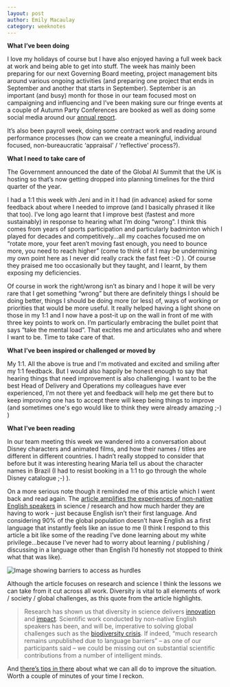 ```yaml
---
layout: post
author: Emily Macaulay
category: weeknotes
---
```


**What I’ve been doing**

I love my holidays of course but I have also enjoyed having a full week back at work and being able to get into stuff.  The week has mainly been preparing for our next Governing Board meeting, project management bits around various ongoing activities (and preparing one project that ends in September and another that starts in September).  September is an important (and busy) month for those in our team focused most on campaigning and influencing and I’ve been making sure our fringe events at a couple of Autumn Party Conferences are booked as well as doing some social media around our [annual report](https://connectedbydata.org/assets/resources/connected-by-data-annual-report-2022-2023.pdf).

It’s also been payroll week, doing some contract work and reading around performance processes (how can we create a meaningful, individual focused, non-bureaucratic ‘appraisal’ / ‘reflective’ process?).


**What I need to take care of**

The Government announced the date of the Global AI Summit that the UK is hosting so that’s now getting dropped into planning timelines for the third quarter of the year.

I had a 1:1 this week with Jeni and in it I had (in advance) asked for some feedback about where I needed to improve (and I basically phrased it like that too). I’ve long ago learnt that I improve best (fastest and more sustainably) in response to hearing what I’m doing “wrong”.  I think this comes from years of sports participation and particularly badminton which I played for decades and competitively…all my coaches focused me on “rotate more, your feet aren’t moving fast enough, you need to bounce more, you need to reach higher” (come to think of it I may be undermining my own point here as I never did really crack the fast feet :-D ).  Of course they praised me too occasionally but they taught, and I learnt, by them exposing my deficiencies.

Of course in work the right/wrong isn’t as binary and I hope it will be very rare that I get something “wrong” but there are definitely things I should be doing better, things I should be doing more (or less) of, ways of working or priorities that would be more useful.  It really helped having a light shone on those in my 1:1 and I now have a post-it up on the wall in front of me with three key points to work on. I’m particularly embracing the bullet point that says “take the mental load”.  That excites me and articulates who and where I want to be.  Time to take care of that.

**What I’ve been inspired or challenged or moved by**

My 1:1.  All the above is true and I'm motivated and excited and smiling after my 1:1 feedback. But I would also happily be honest enough to say that hearing things that need improvement is also challenging. I want to be the best Head of Delivery and Operations my colleagues have ever experienced, I'm not there yet and feedback will help me get there but to keep improving one has to accept there will keep being things to improve (and sometimes one's ego would like to think they were already amazing ;-) )

**What I’ve been reading**

In our team meeting this week we wandered into a conversation about Disney characters and animated films, and how their names / titles are different in different countries.  I hadn’t really stopped to consider that before but it was interesting hearing Maria tell us about the character names in Brazil (I had to resist booking in a 1:1 to go through the whole Disney catalogue ;-) ).

On a more serious note though it reminded me of this article which I went back and read again.  The [article amplifies the experiences of non-native English speakers](https://theconversation.com/non-native-english-speaking-scientists-work-much-harder-just-to-keep-up-global-research-reveals-208750) in science / research and how much harder they are having to work - just because English isn’t their first language. And considering 90% of the global population doesn’t have English as a first language that instantly feels like an issue to me (I think I respond to this article a bit like some of the reading I’ve done learning about my white privilege…because I’ve never had to worry about learning / publishing / discussing in a language other than English I’d honestly not stopped to think what that was like).

<img src="https://images.theconversation.com/files/537459/original/file-20230714-17-g2t785.jpg" alt="Image showing barriers to access as hurdles" title="Highlighting some of the barriers experienced">

Although the article focuses on research and science I think the lessons we can take from it cut across all work. Diversity is vital to all elements of work / society / global challenges, as this quote from the article highlights.

>Research has shown us that diversity in science delivers [innovation](https://www.pnas.org/doi/10.1073/pnas.1915378117) and [impact](https://doi.org/10.1038/s41467-018-07634-8). Scientific work conducted by non-native English speakers has been, and will be, imperative to solving global challenges such as the [biodiversity crisis](https://doi.org/10.1371/journal.pbio.3001296).
>If indeed, “much research remains unpublished due to language barriers” – as one of our participants said – we could be missing out on substantial scientific contributions from a number of intelligent minds.

And [there’s tips in there](https://images.theconversation.com/files/537469/original/file-20230714-15-e17pa4.jpg?ixlib=rb-1.1.0&q=45&auto=format&w=1000&fit=clip) about what we can all do to improve the situation. Worth a couple of minutes of your time I reckon.
